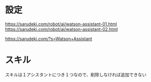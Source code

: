 # 設定
https://sarudeki.com/robot/ai/watson-assistant-01.html
https://sarudeki.com/robot/ai/watson-assistant-02.html

https://sarudeki.com/?s=Watson+Assistant

# スキル
スキルは１アシスタントにつき１つなので、削除しなければ追加できない

